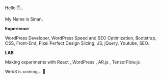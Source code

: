 Hello 🖐,

My Name is Sinan,


**Experience**

WordPress Developer, WordPress Speed and SEO Optimization, Bootstrap, CSS, Front-End, Pixel Perfect Design Slicing, JS, jQuery, Youtube, SEO.


**LAB**

Making experiments with React , WordPress , AR.js , TensorFlow.js

Web3 is coming... 🤩
 

